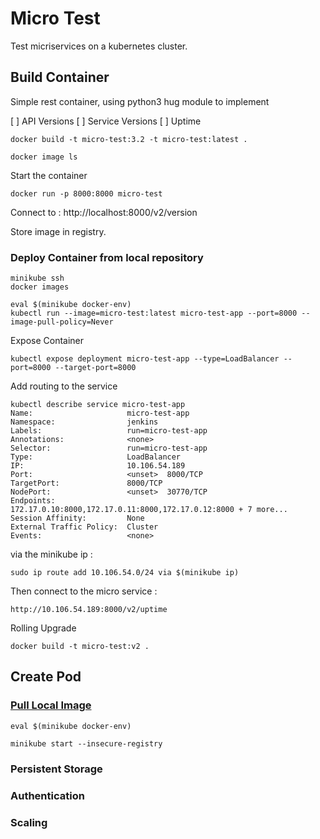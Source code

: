 # Micro Test

Test micriservices on a kubernetes cluster.


## Build Container

Simple rest container, using python3 hug module to implement 

[ ] API Versions
[ ] Service Versions
[ ] Uptime


```
docker build -t micro-test:3.2 -t micro-test:latest .
```

```
docker image ls
```


Start the container

```
docker run -p 8000:8000 micro-test
```

Connect to : http://localhost:8000/v2/version


Store image in registry.

### Deploy Container from local repository

```
minikube ssh
docker images
```


```
eval $(minikube docker-env)
kubectl run --image=micro-test:latest micro-test-app --port=8000 --image-pull-policy=Never
```

Expose Container
```
kubectl expose deployment micro-test-app --type=LoadBalancer --port=8000 --target-port=8000
```

Add routing to the service
```
kubectl describe service micro-test-app
Name:                     micro-test-app
Namespace:                jenkins
Labels:                   run=micro-test-app
Annotations:              <none>
Selector:                 run=micro-test-app
Type:                     LoadBalancer
IP:                       10.106.54.189
Port:                     <unset>  8000/TCP
TargetPort:               8000/TCP
NodePort:                 <unset>  30770/TCP
Endpoints:                172.17.0.10:8000,172.17.0.11:8000,172.17.0.12:8000 + 7 more...
Session Affinity:         None
External Traffic Policy:  Cluster
Events:                   <none>
```

via the minikube ip :
```
sudo ip route add 10.106.54.0/24 via $(minikube ip)
```

Then connect to the micro service :
```
http://10.106.54.189:8000/v2/uptime
```



Rolling Upgrade
```
docker build -t micro-test:v2 .

```




## Create Pod


### [Pull Local Image](https://stackoverflow.com/questions/40144138/pull-a-local-image-to-run-a-pod-in-kubernetes)

```
eval $(minikube docker-env)
```


```
minikube start --insecure-registry
```


### Persistent Storage

### Authentication

### Scaling
